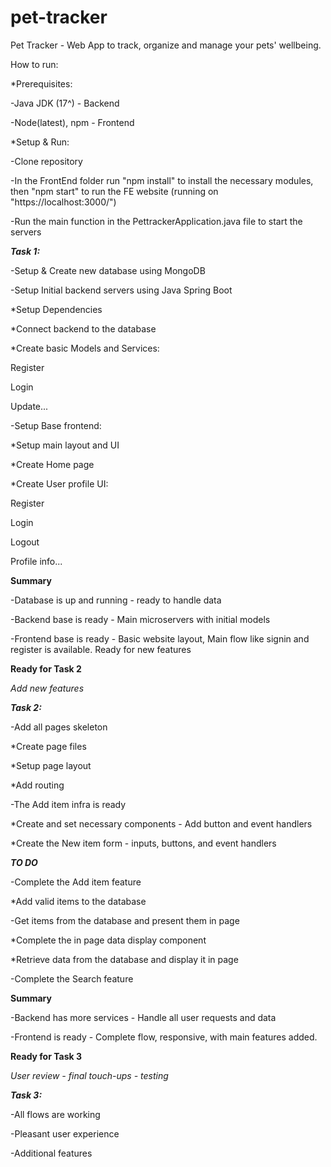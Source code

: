 # pet-tracker
Pet Tracker - Web App to track, organize and manage your pets' wellbeing. 

How to run:

*Prerequisites:

-Java JDK (17^) - Backend

-Node(latest), npm - Frontend

*Setup & Run:

-Clone repository

-In the FrontEnd folder run "npm install" to install the necessary modules, then "npm start" to run the FE website (running on "https://localhost:3000/")

-Run the main function in the PettrackerApplication.java file to start the servers


***Task 1:***

-Setup & Create new database using MongoDB

-Setup Initial backend servers using Java Spring Boot

*Setup Dependencies

*Connect backend to the database

*Create basic Models and Services:

Register

Login

Update...


-Setup Base frontend:

*Setup main layout and UI

*Create Home page

*Create User profile UI:

Register

Login

Logout

Profile info...

**Summary**

-Database is up and running - ready to handle data

-Backend base is ready - Main microservers with initial models

-Frontend base is ready - Basic website layout, Main flow like signin and register is available. Ready for new features


**Ready for Task 2**

*Add new features*

***Task 2:***

-Add all pages skeleton

*Create page files 

*Setup page layout

*Add routing

-The Add item infra is ready

*Create and set necessary components - Add button and event handlers

*Create the New item form - inputs, buttons, and event handlers

***TO DO***

-Complete the Add item feature

*Add valid items to the database

-Get items from the database and present them in page

*Complete the in page data display component

*Retrieve data from the database and display it in page 

-Complete the Search feature


**Summary**

-Backend has more services - Handle all user requests and data

-Frontend is ready - Complete flow, responsive, with main features added.


**Ready for Task 3**

*User review - final touch-ups - testing*

***Task 3:***

-All flows are working

-Pleasant user experience 

-Additional features
